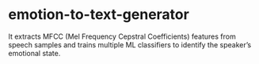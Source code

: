 # emotion-to-text-generator
It extracts MFCC (Mel Frequency Cepstral Coefficients) features from speech samples and trains multiple ML classifiers to identify the speaker’s emotional state.
